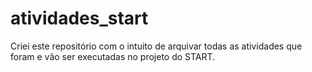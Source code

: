 # atividades_start
Criei este repositório com o intuito de arquivar todas as atividades que foram e vão ser executadas no projeto do START. 
